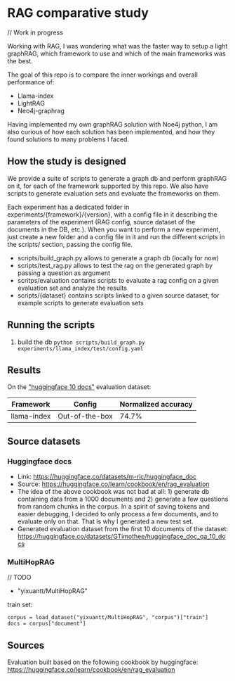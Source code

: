 # RAG comparative study

// Work in progress

Working with RAG, I was wondering what was the faster way to setup a light graphRAG, which framework to use and which of the main frameworks was the best. 

The goal of this repo is to compare the inner workings and overall performance of:
- Llama-index
- LightRAG
- Neo4j-graphrag

Having implemented my own graphRAG solution with Noe4j python, I am also curious of how each solution has been implemented, and how they found solutions to many problems I faced.

## How the study is designed

We provide a suite of scripts to generate a graph db and perform graphRAG on it, for each of the framework supported by this repo. We also have scripts to generate evaluation sets and evaluate the frameworks on them. 

Each experiment has a dedicated folder in experiments/{framework}/{version}, with a config file in it describing the parameters of the experiment (RAG config, source dataset of the documents in the DB, etc.). When you want to perform a new experiment, just create a new folder and a config file in it and run the different scripts in the scripts/ section, passing the config file.

- scripts/build_graph.py allows to generate a graph db (locally for now)
- scripts/test_rag.py allows to test the rag on the generated graph by passing a question as argument
- scritps/evaluation contains scripts to evaluate a rag config on a given evaluation set and analyze the results
- scripts/{dataset} contains scripts linked to a given source dataset, for example scripts to generate evaluation sets

## Running the scripts

1. build the db ```python scripts/build_graph.py experiments/llama_index/test/config.yaml```

## Results

On the ["huggingface 10 docs"](https://huggingface.co/datasets/GTimothee/huggingface_doc_qa_10_docs) evaluation dataset:

| Framework | Config | Normalized accuracy |
| --- | --- | --- |
| llama-index | Out-of-the-box | 74.7% |

## Source datasets

### Huggingface docs
- Link: https://huggingface.co/datasets/m-ric/huggingface_doc
- Source: https://huggingface.co/learn/cookbook/en/rag_evaluation
- The idea of the above cookbook was not bad at all: 1) generate db containing data from a 1000 documents and 2) generate a few questions from random chunks in the corpus. In a spirit of saving tokens and easier debugging, I decided to only process a few documents, and to evaluate only on that. That is why I generated a new test set. 
- Generated evaluation dataset from the first 10 documents of the dataset: https://huggingface.co/datasets/GTimothee/huggingface_doc_qa_10_docs

### MultiHopRAG
// TODO
- "yixuantt/MultiHopRAG"

train set: 
```
corpus = load_dataset("yixuantt/MultiHopRAG", "corpus")["train"]
docs = corpus["document"]
```

## Sources

Evaluation built based on the following cookbook by huggingface: https://huggingface.co/learn/cookbook/en/rag_evaluation

